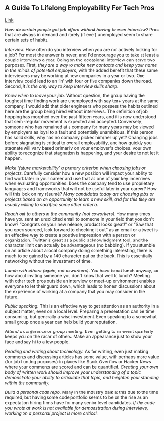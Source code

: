 ## A Guide To Lifelong Employability For Tech Pros
[Link](http://www.reddit.com/r/cscareerquestions/comments/19h2bm/a_guide_to_lifelong_employability_for_tech_pros)

*How do certain people get job offers without having to even interview?* Pros that are always in demand and rarely (if ever) unemployed seem to share certain sets of habits.

*Interview.* How often do you interview when you are not actively looking for a job? For most the answer is never, and I'd encourage you to take at least a couple interviews a year. Going on the occasional interview can serve two purposes. First, _they are a way to make new contacts and keep your name in the minds of potential employers_, with the added benefit that these same interviewers may be working at new companies in a year or two. One interview could lead to an ‘in’ with four or five companies down the road. Second, _it is the only way to keep interview skills sharp_.

*Know when to leave your job.* Without question, the group having the toughest time finding work are unemployed with say ten+ years at the same company. I would add that older engineers who possess the habits outlined here are the group being hired without interviews. The definition of job hopping has morphed over the past fifteen years, and it is now understood that semi-regular movement is expected and accepted. Conversely, someone who has remained at a company for many years may be viewed by employers as loyal to a fault and potentially unambitious. If this person has solid skills, why has no company picked him/her up yet? Changing jobs before stagnating is critical to overall employability, and how quickly you stagnate will vary based primarily on your employer's choices, your own ability to recognize that stagnation is happening, and your desire to not let it happen.

*Make ‘future marketability’ a primary criterion when choosing jobs or projects.* Carefully consider how a new position will impact your ability to find work later in your career and use that as one of your key incentives when evaluating opportunities. Does the company tend to use proprietary languages and frameworks that will not be useful later in your career? How will this look on my résumé? _Many candidates today are choosing jobs or projects based on an opportunity to learn a new skill, and for this they are usually willing to sacrifice some other criteria._

*Reach out to others in the community (not coworkers).* How many times have you sent an unsolicited email to someone in your field that you don't know? “Congrats on your new release, product looks great!” or “Saw that you open sourced, look forward to checking it out” as an email or a tweet is an effective way to create a positive impression with a person or organization. Twitter is great as a public acknowledgment tool, and the character limit can actually be advantageous (no babbling). If you stumble on an article about a local company doing something interesting, there is much to be gained by a 140 character pat on the back. This is essentially networking without the investment of time.

*Lunch with others (again, not coworkers).* You have to eat lunch anyway, so how about inviting someone you don't know that well to lunch? Meeting with other tech pros outside an interview or meet-up environment enables everyone to let their guard down, which leads to honest discussions about the experience of working at a company that you may consider in the future.

*Public speaking.* This is an effective way to get attention as an authority in a subject matter, even on a local level. Preparing a presentation can be time consuming, but generally a wise investment. Even speaking to a somewhat small group once a year can help build your reputation.

*Attend a conference or group meeting.* Even getting to an event quarterly keeps you on the radar of others. Make an appearance just to show your face and say hi to a few people.

*Reading and writing about technology.* As for writing, even just making comments and discussing articles has some value, with perhaps more value (for job hunting purposes) in places like Stack Overflow or Hacker News where your comments are scored and can be quantified. _Creating your own body of written work should improve your understanding of a topic, demonstrate your ability to articulate that topic, and heighten your standing within the community._

*Build a personal code repo.* Many in the industry balk at this due to the time required, but having some code portfolio seems to be on the rise as an expectation hiring firms have for many senior level candidates. _If the code you wrote at work is not available for demonstration during interviews, working on a personal project is more critical._
